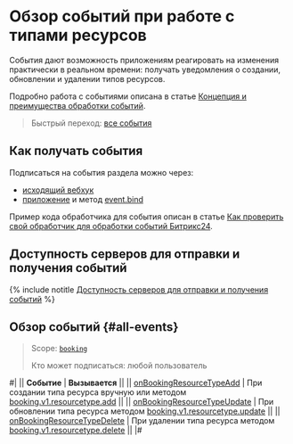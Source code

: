 # Обзор событий при работе с типами ресурсов

События дают возможность приложениям реагировать на изменения практически в реальном времени: получать уведомления о создании, обновлении и удалении типов ресурсов.

Подробно работа с событиями описана в статье [Концепция и преимущества обработки событий](../../../../events/index.md).

> Быстрый переход: [все события](#all-events)

## Как получать события

Подписаться на события раздела можно через:

- [исходящий вебхук](../../../../../local-integrations/local-webhooks.md)
- [приложение](../../../../../settings/app-installation/index.md) и метод [event.bind](../../../../events/event-bind.md)

Пример кода обработчика для события описан в статье [Как проверить свой обработчик для обработки событий Битрикс24](../../../../events/test-handler.md).

## Доступность серверов для отправки и получения событий

{% include notitle [Доступность серверов для отправки и получения событий](../../../../../_includes/events-index.md) %}

## Обзор событий {#all-events}

> Scope: [`booking`](../../../../scopes/permissions.md)
>
> Кто может подписаться: любой пользователь

#|
|| **Событие** | **Вызывается** ||
|| [onBookingResourceTypeAdd](./on-booking-resource-type-add.md) | При создании типа ресурса вручную или методом [booking.v1.resourcetype.add](../booking-v1-resourcetype-add.md) ||
|| [onBookingResourceTypeUpdate](./on-booking-resource-type-update.md) | При обновлении типа ресурса методом [booking.v1.resourcetype.update](../booking-v1-resourcetype-update.md) ||
|| [onBookingResourceTypeDelete](./on-booking-resource-type-delete.md) | При удалении типа ресурса методом [booking.v1.resourcetype.delete](../booking-v1-resourcetype-delete.md) ||
|#
